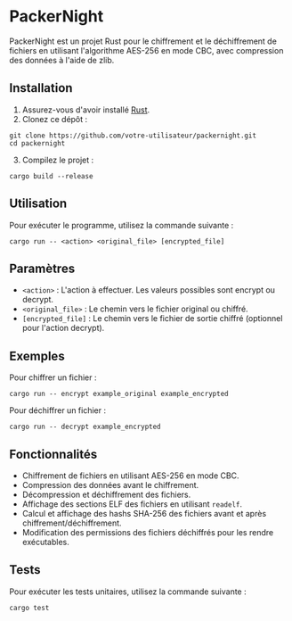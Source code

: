 # PackerNight

PackerNight est un projet Rust pour le chiffrement et le déchiffrement de fichiers en utilisant l'algorithme AES-256 en mode CBC, avec compression des données à l'aide de zlib.

## Installation

1. Assurez-vous d'avoir installé [Rust](https://www.rust-lang.org/fr/learn/get-started).
2. Clonez ce dépôt :

```
git clone https://github.com/votre-utilisateur/packernight.git
cd packernight
```

3. Compilez le projet :

```
cargo build --release
```

## Utilisation

Pour exécuter le programme, utilisez la commande suivante :

```
cargo run -- <action> <original_file> [encrypted_file]
```

## Paramètres

- `<action>` : L'action à effectuer. Les valeurs possibles sont encrypt ou decrypt.
- `<original_file>` : Le chemin vers le fichier original ou chiffré.
- `[encrypted_file]` : Le chemin vers le fichier de sortie chiffré (optionnel pour l'action decrypt).

## Exemples

Pour chiffrer un fichier :

```
cargo run -- encrypt example_original example_encrypted
```

Pour déchiffrer un fichier :

```
cargo run -- decrypt example_encrypted
```

## Fonctionnalités

- Chiffrement de fichiers en utilisant AES-256 en mode CBC.
- Compression des données avant le chiffrement.
- Décompression et déchiffrement des fichiers.
- Affichage des sections ELF des fichiers en utilisant `readelf`.
- Calcul et affichage des hashs SHA-256 des fichiers avant et après chiffrement/déchiffrement.
- Modification des permissions des fichiers déchiffrés pour les rendre exécutables.

## Tests

Pour exécuter les tests unitaires, utilisez la commande suivante :

```
cargo test
```
